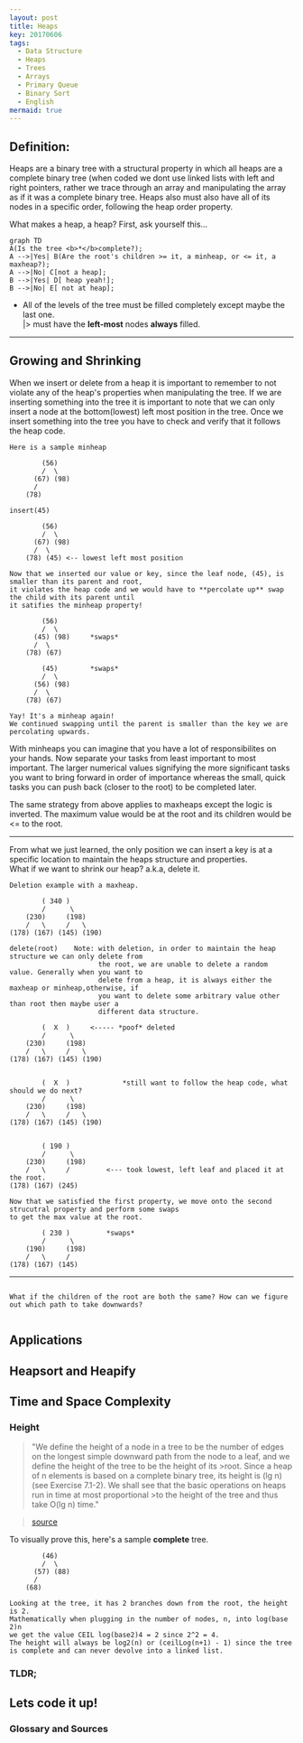 ```yaml
---
layout: post
title: Heaps
key: 20170606
tags:
  - Data Structure
  - Heaps
  - Trees
  - Arrays
  - Primary Queue
  - Binary Sort
  - English
mermaid: true
---
```


## Definition:

Heaps are a binary tree with a structural property in which all heaps are a complete binary tree (when coded we dont use linked lists with left and right pointers, rather we trace through an array and manipulating the array as if it was a complete binary tree. Heaps also must also have all of its nodes in a specific order, following the heap order property. <br>

What makes a heap, a heap? First, ask yourself this...

<!--more-->

```mermaid
graph TD
A(Is the tree <b>*</b>complete?);
A -->|Yes| B(Are the root's children >= it, a minheap, or <= it, a maxheap?);
A -->|No| C[not a heap];
B -->|Yes| D[ heap yeah!];
B -->|No| E[ not at heap];

```
* All of the levels of the tree must be filled completely except maybe the last one. <br>
    |> must have the **left-most** nodes **always** filled.

---



## Growing and Shrinking 
When we insert or delete from a heap it is important to remember to not violate any of the heap's properties when manipulating the tree.
If we are inserting something into the tree it is important to note that we can only insert a node at the bottom(lowest) left most position in the tree.
Once we insert something into the tree you have to check and verify that it follows the heap code.

```
Here is a sample minheap 

        (56)
        /  \
      (67) (98)
      /
    (78)

insert(45)

        (56)
        /  \
      (67) (98)
      /  \
    (78) (45) <-- lowest left most position
    
Now that we inserted our value or key, since the leaf node, (45), is smaller than its parent and root,
it violates the heap code and we would have to **percolate up** swap the child with its parent until 
it satifies the minheap property!

        (56)
        /  \
      (45) (98)     *swaps*
      /  \
    (78) (67)
    
        (45)        *swaps*
        /  \
      (56) (98)
      /  \
    (78) (67)
    
Yay! It's a minheap again!
We continued swapping until the parent is smaller than the key we are percolating upwards. 

```
With minheaps you can imagine that you have a lot of responsibilites on your hands. Now separate your tasks from 
least important to most important. The larger numerical values signifying the more significant tasks you want to bring forward in order of importance whereas the small,
quick tasks you can push back (closer to the root) to be completed later. 

The same strategy from above applies to maxheaps except the logic is inverted. The maximum value would be at the root and its children would be <= to the root. 

---
From what we just learned, the only position we can insert a key is at a specific location to maintain the heaps structure and properties.<br>
What if we want to shrink our heap? a.k.a, delete it. 

```
Deletion example with a maxheap. 

        ( 340 )
        /      \
    (230)     (198)     
    /   \     /   \
(178) (167) (145) (190)

delete(root)    Note: with deletion, in order to maintain the heap structure we can only delete from 
                      the root, we are unable to delete a random value. Generally when you want to 
                      delete from a heap, it is always either the maxheap or minheap,otherwise, if 
                      you want to delete some arbitrary value other than root then maybe user a 
                      different data structure. 

        (  X  )     <----- *poof* deleted
        /      \
    (230)     (198)     
    /   \     /   \
(178) (167) (145) (190)


        (  X  )             *still want to follow the heap code, what should we do next?
        /      \
    (230)     (198)     
    /   \     /   \
(178) (167) (145) (190)


        ( 190 )             
        /      \
    (230)     (198)     
    /   \     /         <--- took lowest, left leaf and placed it at the root. 
(178) (167) (245) 

Now that we satisfied the first property, we move onto the second strucutral property and perform some swaps
to get the max value at the root.

        ( 230 )         *swaps* 
        /      \
    (190)     (198)     
    /   \     /   
(178) (167) (145) 

```
---

```

What if the children of the root are both the same? How can we figure out which path to take downwards?


```


## Applications 

## Heapsort and Heapify 

## Time and Space Complexity
### Height
> "We define the height of a node in a tree to be the number of edges on the longest simple downward path from the node to a leaf, and we define the height of the tree to be the height of its >root. Since a heap of n elements is based on a complete binary tree, its height is (lg n) (see Exercise 7.1-2). We shall see that the basic operations on heaps run in time at most proportional >to the height of the tree and thus take O(lg n) time."

>[source](http://net.pku.edu.cn/~course/cs101/2007/resource/Intro2Algorithm/book6/chap07.htm)

To visually prove this, here's a sample **complete** tree. 
```
        (46)
        /  \
      (57) (88)
      /
    (68)
    
Looking at the tree, it has 2 branches down from the root, the height is 2.
Mathematically when plugging in the number of nodes, n, into log(base 2)n
we get the value CEIL log(base2)4 = 2 since 2^2 = 4.
The height will always be log2(n) or (ceilLog(n+1) - 1) since the tree
is complete and can never devolve into a linked list. 
```

### TLDR;

## Lets code it up!

### Glossary and Sources
